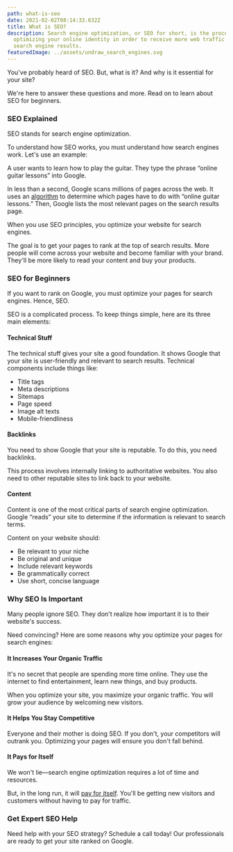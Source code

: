 ```yaml
---
path: what-is-seo
date: 2021-02-02T08:14:33.632Z
title: What is SEO?
description: Search engine optimization, or SEO for short, is the process of
  optimizing your online identity in order to receive more web traffic through
  search engine results.
featuredImage: ../assets/undraw_search_engines.svg
---
```

You've probably heard of SEO. But, what is it? And why is it essential for your site? 

We're here to answer these questions and more. Read on to learn about SEO for beginners. 

### [](<>)SEO Explained

SEO stands for search engine optimization. 

To understand how SEO works, you must understand how search engines work. Let's use an example: 

A user wants to learn how to play the guitar. They type the phrase “online guitar lessons” into Google. 

In less than a second, Google scans millions of pages across the web. It uses an [algorithm](https://www.searchenginejournal.com/google-algorithm-history/) to determine which pages have to do with “online guitar lessons.” Then, Google lists the most relevant pages on the search results page. 

When you use SEO principles, you optimize your website for search engines. 

The goal is to get your pages to rank at the top of search results. More people will come across your website and become familiar with your brand. They'll be more likely to read your content and buy your products. 

### [](<>)SEO for Beginners 

If you want to rank on Google, you must optimize your pages for search engines. Hence, SEO. 

SEO is a complicated process. To keep things simple, here are its three main elements: 

#### [](<>)Technical Stuff

The technical stuff gives your site a good foundation. It shows Google that your site is user-friendly and relevant to search results. Technical components include things like:

* Title tags
* Meta descriptions
* Sitemaps
* Page speed
* Image alt texts
* Mobile-friendliness

#### [](<>)Backlinks

You need to show Google that your site is reputable. To do this, you need backlinks.

This process involves internally linking to authoritative websites. You also need to other reputable sites to link back to your website. 

#### [](<>)Content

Content is one of the most critical parts of search engine optimization. Google “reads” your site to determine if the information is relevant to search terms. 

Content on your website should: 

* Be relevant to your niche
* Be original and unique
* Include relevant keywords
* Be grammatically correct
* Use short, concise language

### [](<>)Why SEO Is Important

Many people ignore SEO. They don't realize how important it is to their website's success. 

Need convincing? Here are some reasons why you optimize your pages for search engines: 

#### [](<>)It Increases Your Organic Traffic 

It's no secret that people are spending more time online. They use the internet to find entertainment, learn new things, and buy products. 

When you optimize your site, you maximize your organic traffic. You will grow your audience by welcoming new visitors. 

#### [](<>)It Helps You Stay Competitive

Everyone and their mother is doing SEO. If you don't, your competitors will outrank you. Optimizing your pages will ensure you don't fall behind. 

#### [](<>)It Pays for Itself

We won't lie—search engine optimization requires a lot of time and resources. 

But, in the long run, it will [pay for itself](https://www.forbes.com/sites/theyec/2017/06/14/three-reasons-you-should-pay-more-for-your-seo-in-2017/?sh=2dae0b165be1). You'll be getting new visitors and customers without having to pay for traffic. 

### [](<>)Get Expert SEO Help

Need help with your SEO strategy? Schedule a call today! Our professionals are ready to get your site ranked on Google.